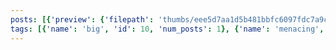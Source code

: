 ```yaml
---
posts: [{'preview': {'filepath': 'thumbs/eee5d7aa1d5b481bbfc6097fdc7a9c97.png'}, 'id': 6}, {'preview': {'filepath': 'thumbs/77789fd6f86d4fa1a1be1d09156d847a.gif'}, 'id': 48}, {'preview': {'filepath': 'thumbs/7fddae74273f4c63a642aeefc9580a7c.png'}, 'id': 49}, {'preview': {'filepath': 'thumbs/8db1bffdb8bb4f8eaf67d63034216ef2.jpg'}, 'id': 50}]
tags: [{'name': 'big', 'id': 10, 'num_posts': 1}, {'name': 'menacing', 'id': 11, 'num_posts': 1}, {'name': 'benwa', 'id': 1, 'num_posts': 96}, {'name': 'animated', 'id': 55, 'num_posts': 2}, {'name': 'dounking', 'id': 57, 'num_posts': 1}, {'name': 'not benwa', 'id': 4, 'num_posts': 6}, {'name': 'multiple benwas', 'id': 58, 'num_posts': 2}, {'name': 'space', 'id': 59, 'num_posts': 1}, {'name': 'sad', 'id': 60, 'num_posts': 1}]
---
```

    